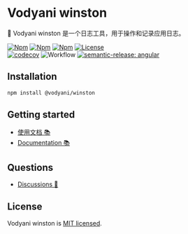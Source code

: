 # Vodyani winston

📒 Vodyani winston 是一个日志工具，用于操作和记录应用日志。

[![Npm](https://img.shields.io/npm/v/@vodyani/winston/latest.svg)](https://www.npmjs.com/package/@vodyani/winston)
[![Npm](https://img.shields.io/npm/v/@vodyani/winston/beta.svg)](https://www.npmjs.com/package/@vodyani/winston)
[![Npm](https://img.shields.io/npm/dm/@vodyani/winston)](https://www.npmjs.com/package/@vodyani/winston)
[![License](https://img.shields.io/github/license/vodyani/winston)](LICENSE)
<br>
[![codecov](https://codecov.io/gh/vodyani/winston/branch/master/graph/badge.svg?token=MCD6EGYBHA)](https://codecov.io/gh/vodyani/winston)
![Workflow](https://github.com/vodyani/winston/actions/workflows/release.yml/badge.svg)
[![semantic-release: angular](https://img.shields.io/badge/semantic--release-angular-e10079?logo=semantic-release)](https://github.com/semantic-release/semantic-release)

## Installation

```sh
npm install @vodyani/winston
```

## Getting started

- [使用文档 📚](https://vodyani.vercel.app/docs/advanced/winston)
- [Documentation 📚](https://vodyani.vercel.app/en/docs/advanced/winston)

## Questions

- [Discussions 🧐](https://github.com/vodyani/winston/discussions)

## License

Vodyani winston is [MIT licensed](LICENSE).
